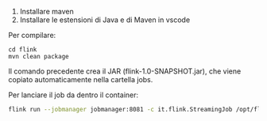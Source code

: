 1. Installare maven
2. Installare le estensioni di Java e di Maven in vscode


Per compilare: 
```
cd flink
mvn clean package
```

Il comando precedente crea il JAR (flink-1.0-SNAPSHOT.jar), che viene copiato automaticamente nella cartella jobs.

Per lanciare il job da dentro il container:
```bash
flink run --jobmanager jobmanager:8081 -c it.flink.StreamingJob /opt/flink/jobs/flink-1.0-SNAPSHOT.jar
```